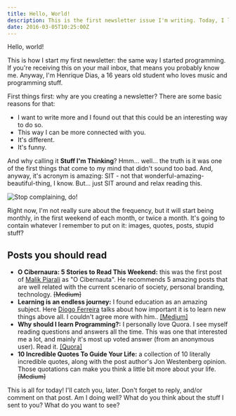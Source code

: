 ```yaml
---
title: Hello, World!
description: This is the first newsletter issue I'm writing. Today, I leave you with some posts I recommend you, an inspiring phrase and the reasons made me start this!
date: 2016-03-05T10:25:00Z
---
```


Hello, world!

This is how I start my first newsletter: the same way I started programming. If you're receiving this on your mail inbox, that means you probably know me. Anyway, I'm Henrique Dias, a 16 years old student who loves music and programming stuff.

<!--more-->

First things first: why are you creating a newsletter? There are some basic reasons for that:

+ I want to write more and I found out that this could be an interesting way to do so.
+ This way I can be more connected with you.
+ It's different.
+ It's funny.

And why calling it **Stuff I'm Thinking**? Hmm... well... the truth is it was one of the first things that come to my mind that didn't sound too bad. And, anyway, it's acronym is amazing: SIT - not that wonderful-amazing-beautiful-thing, I know. But... just SIT around and relax reading this.

![](cdn:/2016-03-stop-complaining "Stop complaining, do!")

Right now, I'm not really sure about the frequency, but it will start being monthly, in the first weekend of each month, or twice a month. It's going to contain whatever I remember to put on it: images, quotes, posts, stupid stuff?

## Posts you should read

+ **O Cibernaura: 5 Stories to Read This Weekend:** this was the first post of [Malik Piarali](https://twitter.com/malikpiara) as "O Cibernauta". He recommends 5 amazing posts that are well related with the current scenario of society, personal branding, technology.  ~~[Medium]~~
+ **Learning is an endless journey:** I found education as an amazing subject. Here [Diogo Ferreira](https://www.facebook.com/diogomartferreira) talks about how important it is to learn new things above all. I couldn't agree more with him.. [[Medium]](https://medium.com/@diogomartf/learning-is-an-endless-journey-6416bd4d1ed3#.2n9azydti)
+ **Why should I learn Programming?:** I personally love Quora. I see myself reading questions and answers all the time. This was one that interested me a lot, and mainly it's most up voted answer (from an anonymous user). Read it. [[Quora]](https://www.quora.com/Why-should-I-learn-Programming)
+ **10 Incredible Quotes To Guide Your Life:** a collection of 10 literally incredible quotes, along with the post author's  Jon Westenberg opinion. Those quotations can make  you think a little bit more about your life. ~~[Medium]~~

This is all for today! I'll catch you, later. Don't forget to reply, and/or comment on that post. Am I doing well? What do you think about the stuff I sent to you? What do you want to see?
